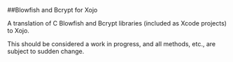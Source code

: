 ##Blowfish and Bcrypt for Xojo

A translation of C Blowfish and Bcrypt libraries (included as Xcode
projects) to Xojo.

This should be considered a work in progress, and all methods, etc., are
subject to sudden change.

